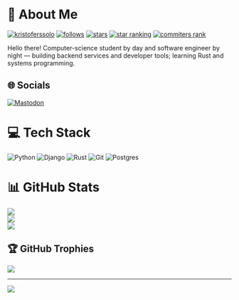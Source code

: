 # 💫 About Me

[![kristoferssolo](https://komarev.com/ghpvc/?username=kristoferssolo)](https://github.com/kristoferssolo)
[![follows](https://img.shields.io/github/followers/kristoferssolo?label=follow&logo=github&style=flat)](https://github.com/kristoferssolo)
[![stars](https://img.shields.io/github/stars/kristoferssolo?logo=github&style=flat)](https://github.com/kristoferssolo)
[![star ranking](https://img.shields.io/endpoint?label=star%20ranking&logo=github&style=flat&url=https%3A%2F%2Fgitstar-ranking.com%2Fusers%2Fkristoferssolo%2Fshields)](https://gitstar-ranking.com/kristoferssolo)
[![commiters rank](https://user-badge.committers.top/latvia/kristoferssolo.svg)](https://user-badge.committers.top/latvia/kristoferssolo)

Hello there!
Computer-science student by day and software engineer by night — building backend services and developer tools; learning Rust and systems programming.

## 🌐 Socials

[![Mastodon](https://img.shields.io/badge/-MASTODON-%232B90D9?logo=mastodon&logoColor=white)](https://fosstodon.org/@kristofers_solo)

# 💻 Tech Stack

![Python](https://img.shields.io/badge/python-3670A0?style=for-the-badge&logo=python&logoColor=ffdd54)
![Django](https://img.shields.io/badge/django-%23092E20.svg?style=for-the-badge&logo=django&logoColor=white)
![Rust](https://img.shields.io/badge/rust-%23000000.svg?style=for-the-badge&logo=rust&logoColor=white)
![Git](https://img.shields.io/badge/git-%23F05033.svg?style=for-the-badge&logo=git&logoColor=white)
![Postgres](https://img.shields.io/badge/postgres-%23316192.svg?style=for-the-badge&logo=postgresql&logoColor=white)

# 📊 GitHub Stats

![](https://github-readme-stats.vercel.app/api?username=kristoferssolo&theme=rose_pine&hide_border=false&include_all_commits=false&count_private=true)  
![](https://nirzak-streak-stats.vercel.app/?user=kristoferssolo&theme=rose_pine&hide_border=false)  
![](https://github-readme-stats.vercel.app/api/top-langs/?username=kristoferssolo&theme=rose_pine&hide_border=false&include_all_commits=false&count_private=true&layout=compact)

## 🏆 GitHub Trophies

![](https://github-profile-trophy.vercel.app/?username=kristoferssolo&theme=rose_pine&no-frame=false&no-bg=true&column=5&margin-w=10&margin-h=10)

---
[![](https://visitcount.itsvg.in/api?id=kristoferssolo&icon=1&color=8)](https://visitcount.itsvg.in)

<!-- Proudly created with GPRM ( https://gprm.itsvg.in ) -->
